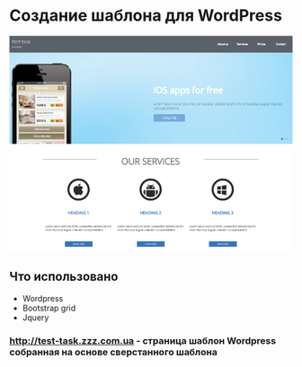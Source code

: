 <h1>Создание шаблона для WordPress </h1>
<img src="https://raw.githubusercontent.com/vitalyagru/test_task/master/screenshot.png" alt="screenhot">
<h2>Что использовано</h2>
<ul>
  <li>Wordpress</li>
  <li>Bootstrap grid</li>
  <li>Jquery</li>
</ul>
<h3> <a href="http://test-task.zzz.com.ua">http://test-task.zzz.com.ua</a> - страница шаблон Wordpress собранная на основе сверстанного шаблона</h3>
